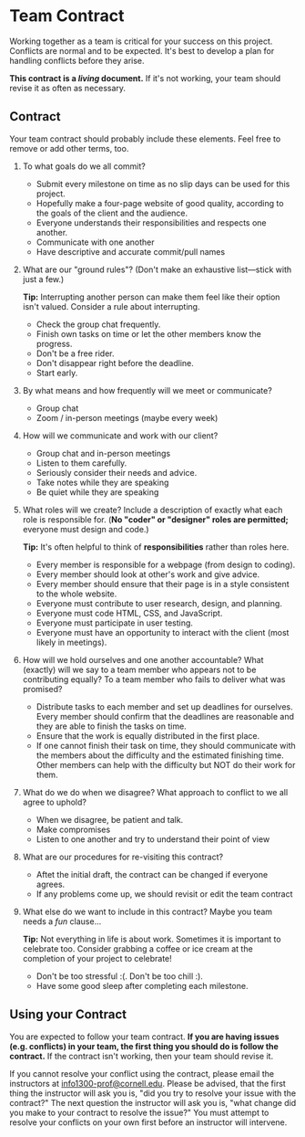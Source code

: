 # Team Contract

Working together as a team is critical for your success on this project. Conflicts are normal and to be expected. It's best to develop a plan for handling conflicts before they arise.

**This contract is a _living_ document.** If it's not working, your team should revise it as often as necessary.

## Contract

Your team contract should probably include these elements. Feel free to remove or add other terms, too.

1. To what goals do we all commit?

   - Submit every milestone on time as no slip days can be used for this project.
   - Hopefully make a four-page website of good quality, according to the goals of the client and the audience.
   - Everyone understands their responsibilities and respects one another.
   - Communicate with one another
   - Have descriptive and accurate commit/pull names

2. What are our "ground rules"? (Don't make an exhaustive list—stick with just a few.)

   **Tip:** Interrupting another person can make them feel like their option isn't valued. Consider a rule about interrupting.

   - Check the group chat frequently.
   - Finish own tasks on time or let the other members know the progress.
   - Don't be a free rider.
   - Don't disappear right before the deadline.
   - Start early.

3. By what means and how frequently will we meet or communicate?

   - Group chat
   - Zoom / in-person meetings (maybe every week)

4. How will we communicate and work with our client?

   - Group chat and in-person meetings
   - Listen to them carefully.
   - Seriously consider their needs and advice.
   - Take notes while they are speaking
   - Be quiet while they are speaking

5. What roles will we create? Include a description of exactly what each role is responsible for. (**No "coder" or "designer" roles are permitted;** everyone must design and code.)

   **Tip:** It's often helpful to think of **responsibilities** rather than roles here.

   - Every member is responsible for a webpage (from design to coding).
   - Every member should look at other's work and give advice.
   - Every member should ensure that their page is in a style consistent to the whole website.

   <!-- Source: project requirement -->

   - Everyone must contribute to user research, design, and planning.
   - Everyone must code HTML, CSS, and JavaScript.
   - Everyone must participate in user testing.
   - Everyone must have an opportunity to interact with the client (most likely in meetings).

6. How will we hold ourselves and one another accountable? What (exactly) will we say to a team member who appears not to be contributing equally? To a team member who fails to deliver what was promised?

   - Distribute tasks to each member and set up deadlines for ourselves. Every member should confirm that the deadlines are reasonable and they are able to finish the tasks on time.
   - Ensure that the work is equally distributed in the first place.
   - If one cannot finish their task on time, they should communicate with the members about the difficulty and the estimated finishing time. Other members can help with the difficulty but NOT do their work for them.

7. What do we do when we disagree? What approach to conflict to we all agree to uphold?

   - When we disagree, be patient and talk.
   - Make compromises
   - Listen to one another and try to understand their point of view

8. What are our procedures for re-visiting this contract?

   - Aftet the initial draft, the contract can be changed if everyone agrees.
   - If any problems come up, we should revisit or edit the team contract

9. What else do we want to include in this contract? Maybe you team needs a _fun_ clause...

   **Tip:** Not everything in life is about work. Sometimes it is important to celebrate too. Consider grabbing a coffee or ice cream at the completion of your project to celebrate!

   - Don't be too stressful :(. Don't be too chill :).
   - Have some good sleep after completing each milestone.

## Using your Contract

You are expected to follow your team contract. **If you are having issues (e.g. conflicts) in your team, the first thing you should do is follow the contract.** If the contract isn't working, then your team should revise it.

If you cannot resolve your conflict using the contract, please email the instructors at <info1300-prof@cornell.edu>. Please be advised, that the first thing the instructor will ask you is, "did you try to resolve your issue with the contract?" The next question the instructor will ask you is, "what change did you make to your contract to resolve the issue?" You must attempt to resolve your conflicts on your own first before an instructor will intervene.
